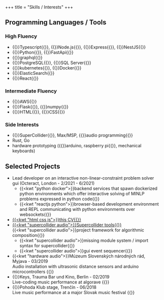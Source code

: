 +++
title = "Skills / Interests"
+++
## Programming Languages / Tools
### High Fluency
-	{{<kw typescript>}}Typescript{{</kw>}}, {{<kw nodejs>}}Node.js{{</kw>}}, {{<kw express>}}Express{{</kw>}}, {{<kw nestjs>}}NestJS{{</kw>}}
-	{{<kw python>}}Python{{</kw>}}, {{<kw fastapi>}}FastApi{{</kw>}}
- {{<kw graphql>}}graphql{{</kw>}}
-	{{<kw postgresql>}}PostgreSQL{{</kw>}}, {{<kw mssql>}}SQL Server{{</kw>}}
-	{{<kw kubernetes>}}kubernetes{{</kw>}}, {{<kw docker>}}Docker{{</kw>}}
-	{{<kw elasticsearch>}}ElasticSearch{{</kw>}}
-	{{<kw reactjs>}}React{{</kw>}}

### Intermediate Fluency
-	{{<kw aws>}}AWS{{</kw>}}
- {{<kw flask>}}Flask{{</kw>}}, {{<kw numpy>}}numpy{{</kw>}}
- {{<kw html>}}HTML{{</kw>}}, {{<kw css>}}CSS{{</kw>}}

### Side Interests
-	{{<kw supercollider>}}SuperCollider{{</kw>}}, Max/MSP, {{<kw audio>}}audio programming{{</kw>}}
- Rust, Go
- hardware prototyping ({{<kw hardware>}}arduino, raspberry pi{{</kw>}}, mechanical keyboards)

## Selected Projects
- Lead developer on an interactive non-linear-constraint problem solver gui (Octeract, London - 2/2021 - 6/2021)
  - {{<kwt "python docker">}}backend services that spawn dockerized python environments which offer interactive solving of MINLP problems expressed in python code{{</kwt>}}
  - {{<kwt "reactjs python">}}browser-based development environment and REPL communicating with python environments over websockets{{</kwt>}}
- [{{<kwt "html css js">}}this CV{{</kwt>}}](https://github.com/crawdaddie/cv)
- [{{<kwt "supercollider audio">}}Supercollider tools{{</kwt>}}](https://github.com/crawdaddie/sc-project-framework)  
  {{<kwt "supercollider audio">}}project framework for algorithmic composition{{</kwt>}}
  - {{<kwt "supercollider audio">}}missing module system / import syntax for supercollider{{</kwt>}}
  - {{<kwt "supercollider audio">}}gui event sequencer{{</kwt>}}
- {{<kwt "hardware audio">}}Múzeum Slovenských národných rád, Myjava - 03/2019  
  Audio installation with ultrasonic distance sensors and arduino microcontrollers
  {{</kwt>}}
- {{<kwt audio>}}Keys, Trauma Bar und Kino, Berlin - 02/2019  
  Live-coding music performance at algorave
  {{</kwt>}}
- {{<kwt audio>}}Pohoda Klub stage, Trenčín - 06/2018  
  Live music performance at a major Slovak music festival
  {{</kwt>}}

